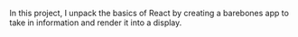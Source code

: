 In this project, I unpack the basics of React by creating a barebones app to take in information and render it into a display.